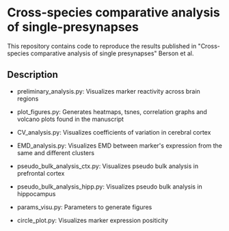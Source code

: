 # Cross-species comparative analysis of single-presynapses

This repository contains code to reproduce the results published in "Cross-species comparative analysis of single presynapses" Berson et al.

## Description

- preliminary_analysis.py: Visualizes marker reactivity across brain regions

- plot_figures.py: Generates heatmaps, tsnes, correlation graphs and volcano plots found in the manuscript

- CV_analysis.py: Visualizes coefficients of variation in cerebral cortex

- EMD_analysis.py: Visualizes EMD between marker's expression from the same and different clusters

- pseudo_bulk_analysis_ctx.py: Visualizes pseudo bulk analysis in prefrontal cortex

- pseudo_bulk_analysis_hipp.py: Visualizes pseudo bulk analysis in hippocampus

- params_visu.py: Parameters to generate figures

- circle_plot.py: Visualizes marker expression positicity







